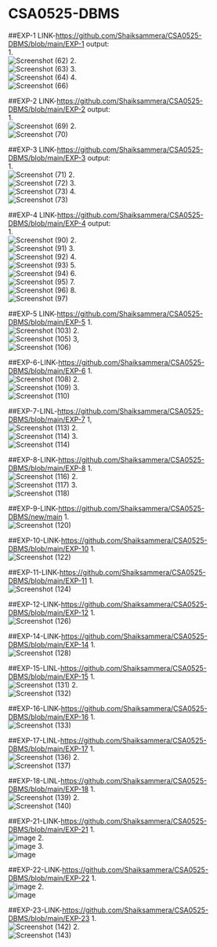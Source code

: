 # CSA0525-DBMS
##EXP-1 LINK-https://github.com/Shaiksammera/CSA0525-DBMS/blob/main/EXP-1
output:<br/>
1.<br/>
![Screenshot (62)](https://user-images.githubusercontent.com/112576522/193770945-3da27cc0-d304-4b89-b237-03a691b03ec7.png)
2.<br/>
![Screenshot (63)](https://user-images.githubusercontent.com/112576522/193771084-d66206d5-d6a7-4111-a8ae-c090b5c529d2.png)
3.<br/>
![Screenshot (64)](https://user-images.githubusercontent.com/112576522/193771350-5a77a579-0040-4342-bb80-8e126d3a8ff9.png)
4.<br/>
![Screenshot (66)](https://user-images.githubusercontent.com/112576522/193771276-c518c733-eaba-448b-a650-a5e36979aa6a.png)

##EXP-2 LINK-https://github.com/Shaiksammera/CSA0525-DBMS/blob/main/EXP-2
output:<br/>
1.<br/>
![Screenshot (69)](https://user-images.githubusercontent.com/112576522/193781809-f04fee51-79dd-4c17-9a13-4e00c72cb0fc.png)
2.<br/>
![Screenshot (70)](https://user-images.githubusercontent.com/112576522/193781996-c08348f9-2aaa-478a-978d-1ab43deba15a.png)

##EXP-3 LINK-https://github.com/Shaiksammera/CSA0525-DBMS/blob/main/EXP-3
output:<br/>
1.<br/>
![Screenshot (71)](https://user-images.githubusercontent.com/112576522/193872576-4ef9ecac-84a6-4c8a-8dd4-b2d2abee60ae.png)
2.<br/>
![Screenshot (72)](https://user-images.githubusercontent.com/112576522/193872642-c39402a9-7ce0-4d06-ae03-8e644ed948e3.png)
3.<br/>
![Screenshot (73)](https://user-images.githubusercontent.com/112576522/193872695-357a3322-ceeb-499d-9f77-f59402a83658.png)
4.<br/>
![Screenshot (73)](https://user-images.githubusercontent.com/112576522/193872775-84d1bfaf-14e6-4a80-87d5-6658127ca428.png)

##EXP-4 LINK-https://github.com/Shaiksammera/CSA0525-DBMS/blob/main/EXP-4
output:<br/>
1.<br/>
![Screenshot (90)](https://user-images.githubusercontent.com/112576522/194212050-3335a0fb-e23d-4944-ae5c-c5cb4eb0d48c.png)
2.<br/>
![Screenshot (91)](https://user-images.githubusercontent.com/112576522/194212173-0b3a8304-28a4-4af7-9303-7946a31058ea.png)
3.<br/>
![Screenshot (92)](https://user-images.githubusercontent.com/112576522/194212474-ffa13399-55ac-4d49-8213-42c038d76c8c.png)
4.<br/>
![Screenshot (93)](https://user-images.githubusercontent.com/112576522/194212593-f20aa126-d03f-4d0a-acc8-f638e1a59572.png)
5.<br/>
![Screenshot (94)](https://user-images.githubusercontent.com/112576522/194212709-2431ac9e-d059-43c8-982d-a089703155f3.png)
6.<br/>
![Screenshot (95)](https://user-images.githubusercontent.com/112576522/194212786-e74ef442-30af-42ab-bf26-6b5952ba86e3.png)
7.<br/>
![Screenshot (96)](https://user-images.githubusercontent.com/112576522/194212906-5029756e-06d8-417d-8801-ab882970e858.png)
8.<br/>
![Screenshot (97)](https://user-images.githubusercontent.com/112576522/194213001-d2990f60-b893-40b6-bcb5-a69b32a03509.png)

##EXP-5 LINK-https://github.com/Shaiksammera/CSA0525-DBMS/blob/main/EXP-5
1.<BR/>
![Screenshot (103)](https://user-images.githubusercontent.com/112576522/194214273-95e88392-8931-4ed2-b49a-5d8ba0fca772.png)
2.<BR/>
![Screenshot (105)](https://user-images.githubusercontent.com/112576522/194214557-bcb24564-ec0c-45b8-a878-557937db8fc9.png)
3,<BR/>
![Screenshot (106)](https://user-images.githubusercontent.com/112576522/194214660-370666be-344c-4450-8414-1c45c230c1c9.png)

##EXP-6-LINK-https://github.com/Shaiksammera/CSA0525-DBMS/blob/main/EXP-6
1.<BR/>
![Screenshot (108)](https://user-images.githubusercontent.com/112576522/194215209-883b8bf8-9db6-4644-b9e1-16d368f4d4d3.png)
2.<BR/>
![Screenshot (109)](https://user-images.githubusercontent.com/112576522/194215305-2d673678-bfff-4106-8c59-ab3b10313884.png)
3.<BR/>
![Screenshot (110)](https://user-images.githubusercontent.com/112576522/194215458-50bcd652-da82-4721-88ea-e34b45d6571c.png)

##EXP-7-LINL-https://github.com/Shaiksammera/CSA0525-DBMS/blob/main/EXP-7
1,<BR/>
![Screenshot (113)](https://user-images.githubusercontent.com/112576522/194216111-09613eb7-9002-4057-84c5-b7058d7cb1fb.png)
2.<BR/>
![Screenshot (114)](https://user-images.githubusercontent.com/112576522/194216227-604199c8-8bae-4f03-a54c-47888dff2592.png)
3.<BR/>
![Screenshot (114)](https://user-images.githubusercontent.com/112576522/194216411-71234b9f-f1ba-4520-9777-758940a73537.png)

##EXP-8-LINK-https://github.com/Shaiksammera/CSA0525-DBMS/blob/main/EXP-8
1.<BR/>
![Screenshot (116)](https://user-images.githubusercontent.com/112576522/194216939-85f479db-f7f5-434d-a13f-36c790e45764.png)
2.<BR/>
![Screenshot (117)](https://user-images.githubusercontent.com/112576522/194217073-e68b9ade-69a7-46d7-ba28-dc99c50f0fd8.png)
3.<BR/>
![Screenshot (118)](https://user-images.githubusercontent.com/112576522/194217279-33be4f7d-57e4-459b-8aff-a6d468469d84.png)

##EXP-9-LINK-https://github.com/Shaiksammera/CSA0525-DBMS/new/main
1.<BR/>
![Screenshot (120)](https://user-images.githubusercontent.com/112576522/194218122-331193fe-106b-426a-9597-47f05cff0f56.png)

##EXP-10-LINK-https://github.com/Shaiksammera/CSA0525-DBMS/blob/main/EXP-10
1.<BR/>
![Screenshot (122)](https://user-images.githubusercontent.com/112576522/194260368-caadde46-4aad-4951-a2f6-5a111db27e5e.png)

##EXP-11-LINK-https://github.com/Shaiksammera/CSA0525-DBMS/blob/main/EXP-11
1.<BR/>
![Screenshot (124)](https://user-images.githubusercontent.com/112576522/194263183-a754f712-95c4-4f22-a862-26b080cd12b9.png)

##EXP-12-LINK-https://github.com/Shaiksammera/CSA0525-DBMS/blob/main/EXP-12
1.<BR/>
![Screenshot (126)](https://user-images.githubusercontent.com/112576522/194267294-21b3a653-69fd-4927-9a0a-3b7cac3fa6fd.png)

##EXP-14-LINK-https://github.com/Shaiksammera/CSA0525-DBMS/blob/main/EXP-14
1.<BR/>
![Screenshot (128)](https://user-images.githubusercontent.com/112576522/194269341-02aca13e-bed3-48c5-b937-912df746ffe5.png)

##EXP-15-LINL-https://github.com/Shaiksammera/CSA0525-DBMS/blob/main/EXP-15
1.<BR/>
![Screenshot (131)](https://user-images.githubusercontent.com/112576522/194272236-1f8bbafc-9592-4826-9a1a-47bd615bddac.png)
2.<BR/>
![Screenshot (132)](https://user-images.githubusercontent.com/112576522/194272486-dd3762cd-1bc5-458a-992b-61c2a69fcb96.png)

##EXP-16-LINK-https://github.com/Shaiksammera/CSA0525-DBMS/blob/main/EXP-16
1.<BR/>
![Screenshot (133)](https://user-images.githubusercontent.com/112576522/194274409-0f397198-b8ef-496f-9828-4f4c6d9dcb95.png)

##EXP-17-LINL-https://github.com/Shaiksammera/CSA0525-DBMS/blob/main/EXP-17
1.<BR/>
![Screenshot (136)](https://user-images.githubusercontent.com/112576522/194684519-65d743ce-72be-4f71-a057-fc352eb478db.png)
2.<BR/>
![Screenshot (137)](https://user-images.githubusercontent.com/112576522/194684558-cddee13f-9f1b-41cd-9425-327f2594a582.png)

##EXP-18-LINL-https://github.com/Shaiksammera/CSA0525-DBMS/blob/main/EXP-18
1.<BR/>
![Screenshot (139)](https://user-images.githubusercontent.com/112576522/194684682-1d94e8ff-cb6b-4577-8352-94514b0854f2.png)
2.<BR/>
![Screenshot (140)](https://user-images.githubusercontent.com/112576522/194684719-cef7ac83-719d-4adc-9adb-49c773a63b23.png)

##EXP-21-LINK-https://github.com/Shaiksammera/CSA0525-DBMS/blob/main/EXP-21
1.<BR/>
![image](https://user-images.githubusercontent.com/112576522/194685339-45949651-01c3-459c-b1d5-ab2014042325.png)
2.<BR/>
![image](https://user-images.githubusercontent.com/112576522/194685387-c2b62ad1-9e53-4534-8bbd-817efdbcac2d.png)
3.<BR/>
![image](https://user-images.githubusercontent.com/112576522/194685442-a3684fe3-95a9-48f1-8557-67be2ed8a7ed.png)

##EXP-22-LINK-https://github.com/Shaiksammera/CSA0525-DBMS/blob/main/EXP-22
1.<BR/>
![image](https://user-images.githubusercontent.com/112576522/194685574-76dc590b-5718-41c0-a129-1ab53ab1504a.png)
2.<BR/>
![image](https://user-images.githubusercontent.com/112576522/194685588-50b4c1c0-c149-43b9-aa62-a76c150295b2.png)



##EXP-23-LINK-https://github.com/Shaiksammera/CSA0525-DBMS/blob/main/EXP-23
1.<BR/>
![Screenshot (142)](https://user-images.githubusercontent.com/112576522/194684866-2c060294-9ca4-408f-ba3c-74f4258665ed.png)
2.<BR/>
![Screenshot (143)](https://user-images.githubusercontent.com/112576522/194684904-ad5ad201-dcc3-49ad-96fe-5b23ff121db3.png)
